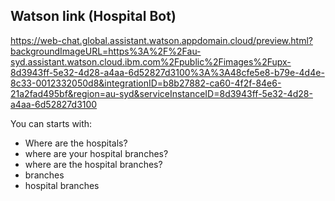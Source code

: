 
## Watson link (Hospital Bot)

https://web-chat.global.assistant.watson.appdomain.cloud/preview.html?backgroundImageURL=https%3A%2F%2Fau-syd.assistant.watson.cloud.ibm.com%2Fpublic%2Fimages%2Fupx-8d3943ff-5e32-4d28-a4aa-6d52827d3100%3A%3A48cfe5e8-b79e-4d4e-8c33-0012332050d8&integrationID=b8b27882-ca60-4f2f-84e6-21a2fad495bf&region=au-syd&serviceInstanceID=8d3943ff-5e32-4d28-a4aa-6d52827d3100

You can starts with:

- Where are the hospitals?
- where are your hospital branches?
- where are the hospital branches?
- branches
- hospital branches